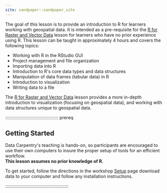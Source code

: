 ```yaml
---
site: sandpaper::sandpaper_site
---
```




The goal of this lesson is to provide an introduction to R for learners
working with geospatial data. It is intended as a pre-requisite for
the [R for Raster and Vector Data](https://datacarpentry.org/r-raster-vector-geospatial/) lesson
for learners who have no prior experience using R. This lesson can
be taught in approximately 4 hours and covers the following topics:

- Working with R in the RStudio GUI
- Project management and file organization
- Importing data into R
- Introduction to R's core data types and data structures
- Manipulation of data frames (tabular data) in R
- Introduction to visualization
- Writing data to a file

The [R for Raster and Vector Data](https://datacarpentry.org/r-raster-vector-geospatial/) lesson
provides a more in-depth introduction to visualization (focusing on geospatial data),
and working with data structures unique to geospatial data.

::::::::::::::::::::::::::::::::::::::::::  prereq

## Getting Started

Data Carpentry's teaching is hands-on, so participants are encouraged to use
their own computers to insure the proper setup of tools for an efficient
workflow. <br>**This lesson assumes no prior knowledge of R.**

To get started, follow the directions in the  workshop [Setup](https://cobalt-casco.github.io/geospatial-workshop/index.html#setup) 
page download data to your computer and follow any installation instructions.


::::::::::::::::::::::::::::::::::::::::::::::::::


